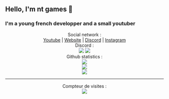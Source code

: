 ## Hello, I'm nt games  👋

### I'm a young french developper and a small youtuber 

<p align="center">
  Social network :<br>
  <a href="https://www.youtube.com/c/nt-games-ytb">Youtube</a> |
  <a href="http://nt-games-site.000webhostapp.com/">Website</a> |
  <a href="https://discord.com/invite/nk22HmUDJC">Discord</a> |
  <a href="https://www.instagram.com/nicolas__tr/ ">Instagram</a>
  <br>
  Discord :<br>
  <!-- <img src="https://lanyard-profile-readme.vercel.app/api/414544260956946432"> -->
  <img src="https://lanyard-profile-readme.vercel.app/api/714791613980737537">
  <img src="https://lanyard-profile-readme.vercel.app/api/375570065262903297">
  <br>
  Github statistics :<br>
  <img src="https://github-readme-streak-stats.herokuapp.com/?user=nt-games-ytb&theme=dark&hide_border=true">
  <br>
  <img src="https://github-readme-stats.vercel.app/api?username=nt-games-ytb&include_all_commits=true&show_icons=true&hide_border=true&radius_border=6&count_private=true&theme=dark">
  <br>
  <img src="https://github-readme-stats.vercel.app/api/top-langs/?username=nt-games-ytb&layout=compact&count_private=true&langs_count=16&radius_border=6&hide_border=true&theme=dark">
</p>

---  

<p align="center"> 
  Compteur de visites :<br>
  <img src="https://profile-counter.glitch.me/nt-games-ytb/count.svg" />
</p>

